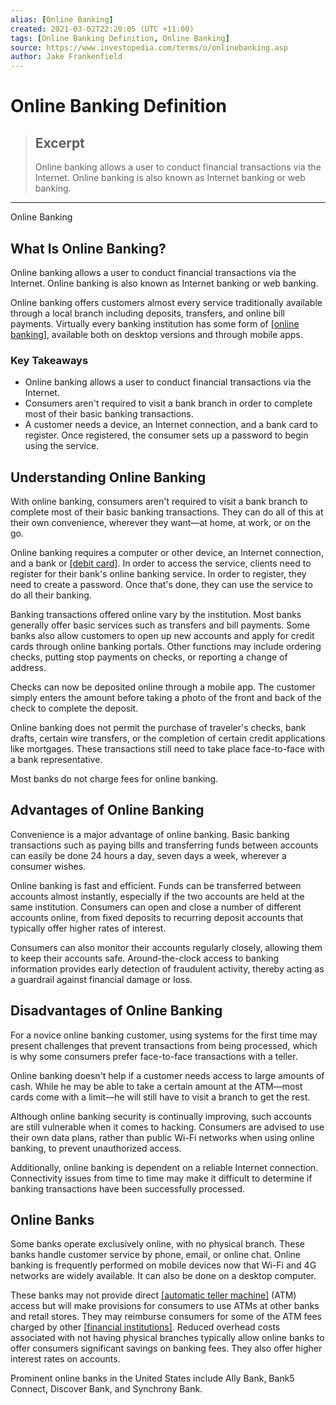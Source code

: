 ```yaml
---
alias: [Online Banking]
created: 2021-03-02T22:20:05 (UTC +11:00)
tags: [Online Banking Definition, Online Banking]
source: https://www.investopedia.com/terms/o/onlinebanking.asp
author: Jake Frankenfield
---
```


# Online Banking Definition

> ## Excerpt
> Online banking allows a user to conduct financial transactions via the Internet. Online banking is also known as Internet banking or web banking.

---

Online Banking
## What Is Online Banking?

Online banking allows a user to conduct financial transactions via the Internet. Online banking is also known as Internet banking or web banking.

Online banking offers customers almost every service traditionally available through a local branch including deposits, transfers, and online bill payments. Virtually every banking institution has some form of [[online banking]](https://www.investopedia.com/articles/pf/11/benefits-and-drawbacks-of-internet-banks.asp), available both on desktop versions and through mobile apps.

### Key Takeaways

-   Online banking allows a user to conduct financial transactions via the Internet.
-   Consumers aren't required to visit a bank branch in order to complete most of their basic banking transactions.
-   A customer needs a device, an Internet connection, and a bank card to register. Once registered, the consumer sets up a password to begin using the service.

## Understanding Online Banking

With online banking, consumers aren't required to visit a bank branch to complete most of their basic banking transactions. They can do all of this at their own convenience, wherever they want—at home, at work, or on the go.

Online banking requires a computer or other device, an Internet connection, and a bank or [[debit card]](https://www.investopedia.com/articles/personal-finance/050214/credit-vs-debit-cards-which-better.asp). In order to access the service, clients need to register for their bank's online banking service. In order to register, they need to create a password. Once that's done, they can use the service to do all their banking.

Banking transactions offered online vary by the institution. Most banks generally offer basic services such as transfers and bill payments. Some banks also allow customers to open up new accounts and apply for credit cards through online banking portals. Other functions may include ordering checks, putting stop payments on checks, or reporting a change of address.

Checks can now be deposited online through a mobile app. The customer simply enters the amount before taking a photo of the front and back of the check to complete the deposit.

Online banking does not permit the purchase of traveler's checks, bank drafts, certain wire transfers, or the completion of certain credit applications like mortgages. These transactions still need to take place face-to-face with a bank representative.

Most banks do not charge fees for online banking.

## Advantages of Online Banking

Convenience is a major advantage of online banking. Basic banking transactions such as paying bills and transferring funds between accounts can easily be done 24 hours a day, seven days a week, wherever a consumer wishes.

Online banking is fast and efficient. Funds can be transferred between accounts almost instantly, especially if the two accounts are held at the same institution. Consumers can open and close a number of different accounts online, from fixed deposits to recurring deposit accounts that typically offer higher rates of interest.

Consumers can also monitor their accounts regularly closely, allowing them to keep their accounts safe. Around-the-clock access to banking information provides early detection of fraudulent activity, thereby acting as a guardrail against financial damage or loss.

## Disadvantages of Online Banking

For a novice online banking customer, using systems for the first time may present challenges that prevent transactions from being processed, which is why some consumers prefer face-to-face transactions with a teller.

Online banking doesn't help if a customer needs access to large amounts of cash. While he may be able to take a certain amount at the ATM—most cards come with a limit—he will still have to visit a branch to get the rest.

Although online banking security is continually improving, such accounts are still vulnerable when it comes to hacking. Consumers are advised to use their own data plans, rather than public Wi-Fi networks when using online banking, to prevent unauthorized access.

Additionally, online banking is dependent on a reliable Internet connection. Connectivity issues from time to time may make it difficult to determine if banking transactions have been successfully processed.

## Online Banks

Some banks operate exclusively online, with no physical branch. These banks handle customer service by phone, email, or online chat. Online banking is frequently performed on mobile devices now that Wi-Fi and 4G networks are widely available. It can also be done on a desktop computer.

These banks may not provide direct [[automatic teller machine]](https://www.investopedia.com/terms/a/atm.asp) (ATM) access but will make provisions for consumers to use ATMs at other banks and retail stores. They may reimburse consumers for some of the ATM fees charged by other [[financial institutions]](https://www.investopedia.com/ask/answers/061615/what-are-major-categories-financial-institutions-and-what-are-their-primary-roles.asp). Reduced overhead costs associated with not having physical branches typically allow online banks to offer consumers significant savings on banking fees. They also offer higher interest rates on accounts.

Prominent online banks in the United States include Ally Bank, Bank5 Connect, Discover Bank, and Synchrony Bank.

